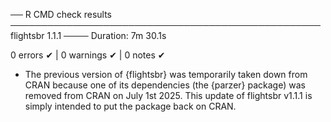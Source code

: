 ── R CMD check results ────────────────────────────────────────────────── flightsbr 1.1.1 ────
Duration: 7m 30.1s

0 errors ✔ | 0 warnings ✔ | 0 notes ✔


* The previous version of {flightsbr} was temporarily taken down from CRAN because one of its dependencies (the {parzer} package) was removed from CRAN on July 1st 2025. This update of flightsbr v1.1.1 is simply intended to put the package back on CRAN.
